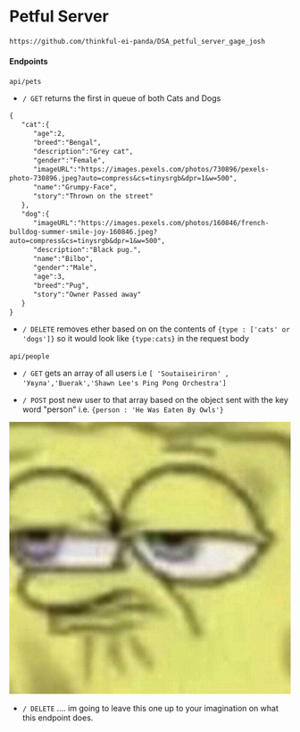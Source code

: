 # Petful Server 

    https://github.com/thinkful-ei-panda/DSA_petful_server_gage_josh

#### Endpoints 

`api/pets`
- `/ GET`
        returns the first in queue of both Cats and Dogs 
```
{
   "cat":{
      "age":2,
      "breed":"Bengal",
      "description":"Grey cat",
      "gender":"Female",
      "imageURL":"https://images.pexels.com/photos/730896/pexels-photo-730896.jpeg?auto=compress&cs=tinysrgb&dpr=1&w=500",
      "name":"Grumpy-Face",
      "story":"Thrown on the street"
   },
   "dog":{
      "imageURL":"https://images.pexels.com/photos/160846/french-bulldog-summer-smile-joy-160846.jpeg?auto=compress&cs=tinysrgb&dpr=1&w=500",
      "description":"Black pug.",
      "name":"Bilbo",
      "gender":"Male",
      "age":3,
      "breed":"Pug",
      "story":"Owner Passed away"
   }
}
```

- `/ DELETE`
    removes ether based on on the contents of `{type : ['cats' or 'dogs']}` so it would look like  `{type:cats}` in the request body 

`api/people`

- `/ GET`
    gets an array of all users i.e `[ 'Soutaiseiriron' , 'Увула','Buerak','Shawn Lee's Ping Pong Orchestra']`

- `/ POST`
    post new user to that array based on the object sent with the key word "person"
        i.e. `{person : 'He Was Eaten By Owls'}`


![hmmmm](/img/expert.jpg)


- `/ DELETE`
    .... im going to leave this one up to your imagination on what this endpoint does.